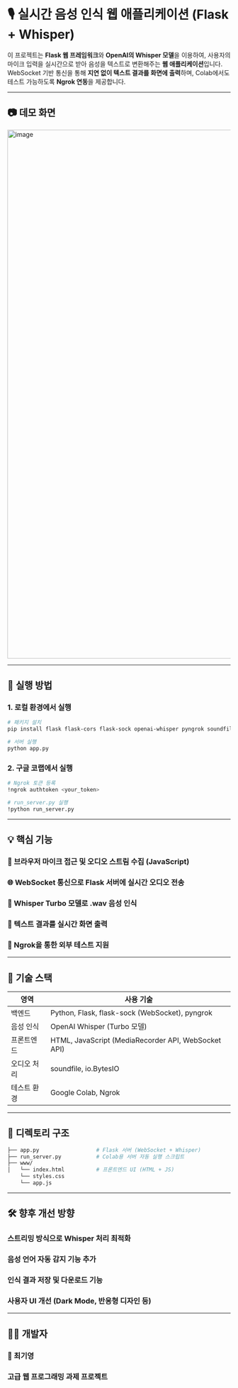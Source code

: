 # 🎙️ 실시간 음성 인식 웹 애플리케이션 (Flask + Whisper)

이 프로젝트는 **Flask 웹 프레임워크**와 **OpenAI의 Whisper 모델**을 이용하여, 사용자의 마이크 입력을 실시간으로 받아 음성을 텍스트로 변환해주는 **웹 애플리케이션**입니다.  
WebSocket 기반 통신을 통해 **지연 없이 텍스트 결과를 화면에 출력**하며, Colab에서도 테스트 가능하도록 **Ngrok 연동**을 제공합니다.

---

## 📷 데모 화면

<img width="1193" alt="image" src="https://github.com/user-attachments/assets/7cc358e2-ab85-447e-a845-f23b9bda41b8" />


---

## 🚀 실행 방법

### 1. 로컬 환경에서 실행
```bash
# 패키지 설치
pip install flask flask-cors flask-sock openai-whisper pyngrok soundfile

# 서버 실행
python app.py
```

### 2. 구글 코랩에서 실행
```bash
# Ngrok 토큰 등록
!ngrok authtoken <your_token>

# run_server.py 실행
!python run_server.py
```


---
## 💡 핵심 기능
### 🎤 브라우저 마이크 접근 및 오디오 스트림 수집 (JavaScript)

### 🌐 WebSocket 통신으로 Flask 서버에 실시간 오디오 전송

### 🤖 Whisper Turbo 모델로 .wav 음성 인식

### 📝 텍스트 결과를 실시간 화면 출력

### 🔄 Ngrok을 통한 외부 테스트 지원



---
## 🧩 기술 스택
| 영역     | 사용 기술                                               |
| ------ | --------------------------------------------------- |
| 백엔드    | Python, Flask, flask-sock (WebSocket), pyngrok      |
| 음성 인식  | OpenAI Whisper (Turbo 모델)                           |
| 프론트엔드  | HTML, JavaScript (MediaRecorder API, WebSocket API) |
| 오디오 처리 | soundfile, io.BytesIO                               |
| 테스트 환경 | Google Colab, Ngrok                                 |



---
## 📁 디렉토리 구조
```bash
├── app.py                  # Flask 서버 (WebSocket + Whisper)
├── run_server.py           # Colab용 서버 자동 실행 스크립트
├── www/
│   └── index.html          # 프론트엔드 UI (HTML + JS)
    └── styles.css
    └── app.js  
```



---
## 🛠 향후 개선 방향
### 스트리밍 방식으로 Whisper 처리 최적화
### 음성 언어 자동 감지 기능 추가
### 인식 결과 저장 및 다운로드 기능
### 사용자 UI 개선 (Dark Mode, 반응형 디자인 등)


---
## 🧑‍💻 개발자
### 👤 최기영
### 고급 웹 프로그래밍 과제 프로젝트
